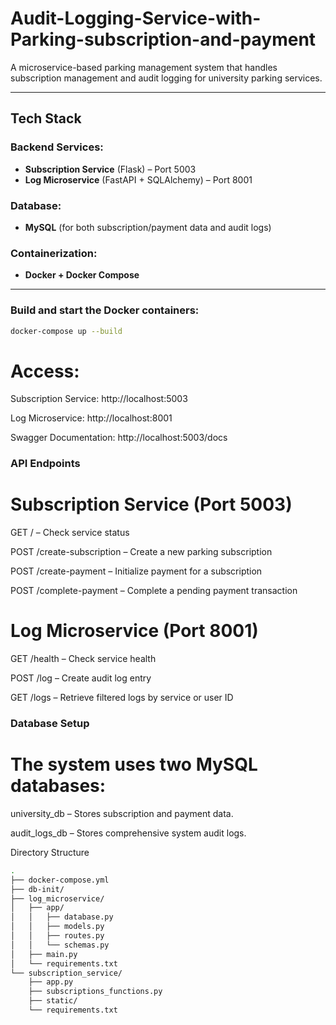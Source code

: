 # Audit-Logging-Service-with-Parking-subscription-and-payment

A microservice-based parking management system that handles subscription management and audit logging for university parking services.

---

## Tech Stack

### Backend Services:
- **Subscription Service** (Flask) – Port 5003
- **Log Microservice** (FastAPI + SQLAlchemy) – Port 8001

### Database:
- **MySQL** (for both subscription/payment data and audit logs)

### Containerization:
- **Docker + Docker Compose**

---
### Build and start the Docker containers:

```bash
docker-compose up --build
```
# Access:
Subscription Service: http://localhost:5003

Log Microservice: http://localhost:8001

Swagger Documentation: http://localhost:5003/docs

### API Endpoints
# Subscription Service (Port 5003)
GET / – Check service status

POST /create-subscription – Create a new parking subscription

POST /create-payment – Initialize payment for a subscription

POST /complete-payment – Complete a pending payment transaction

# Log Microservice (Port 8001)
GET /health – Check service health

POST /log – Create audit log entry

GET /logs – Retrieve filtered logs by service or user ID

### Database Setup
# The system uses two MySQL databases:

university_db – Stores subscription and payment data.

audit_logs_db – Stores comprehensive system audit logs.

Directory Structure
```bash
.
├── docker-compose.yml
├── db-init/                    
├── log_microservice/           
│   ├── app/
│   │   ├── database.py         
│   │   ├── models.py           
│   │   ├── routes.py           
│   │   └── schemas.py          
│   ├── main.py                 
│   └── requirements.txt        
└── subscription_service/       
    ├── app.py                  
    ├── subscriptions_functions.py  
    ├── static/                 
    └── requirements.txt        
